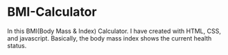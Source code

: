 # BMI-Calculator
In this BMI(Body Mass & Index) Calculator. I have created with HTML, CSS, and javascript. Basically, the body mass index shows the current health status.
